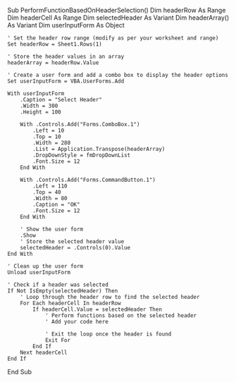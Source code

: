 Sub PerformFunctionBasedOnHeaderSelection()
    Dim headerRow As Range
    Dim headerCell As Range
    Dim selectedHeader As Variant
    Dim headerArray() As Variant
    Dim userInputForm As Object
    
    ' Set the header row range (modify as per your worksheet and range)
    Set headerRow = Sheet1.Rows(1)
    
    ' Store the header values in an array
    headerArray = headerRow.Value
    
    ' Create a user form and add a combo box to display the header options
    Set userInputForm = VBA.UserForms.Add
    
    With userInputForm
        .Caption = "Select Header"
        .Width = 300
        .Height = 100
        
        With .Controls.Add("Forms.ComboBox.1")
            .Left = 10
            .Top = 10
            .Width = 280
            .List = Application.Transpose(headerArray)
            .DropDownStyle = fmDropDownList
            .Font.Size = 12
        End With
        
        With .Controls.Add("Forms.CommandButton.1")
            .Left = 110
            .Top = 40
            .Width = 80
            .Caption = "OK"
            .Font.Size = 12
        End With
        
        ' Show the user form
        .Show
        ' Store the selected header value
        selectedHeader = .Controls(0).Value
    End With
    
    ' Clean up the user form
    Unload userInputForm
    
    ' Check if a header was selected
    If Not IsEmpty(selectedHeader) Then
        ' Loop through the header row to find the selected header
        For Each headerCell In headerRow
            If headerCell.Value = selectedHeader Then
                ' Perform functions based on the selected header
                ' Add your code here
                
                ' Exit the loop once the header is found
                Exit For
            End If
        Next headerCell
    End If
End Sub
